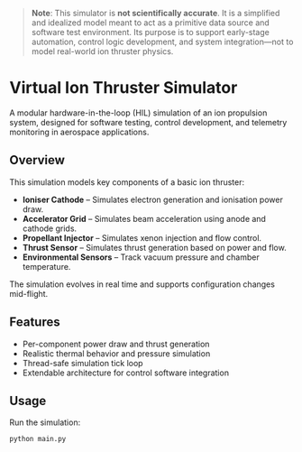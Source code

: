 > **Note**: This simulator is **not scientifically accurate**. It is a simplified and idealized model meant to act as a primitive data source and software test environment. Its purpose is to support early-stage automation, control logic development, and system integration—not to model real-world ion thruster physics.

# Virtual Ion Thruster Simulator

A modular hardware-in-the-loop (HIL) simulation of an ion propulsion system, designed for software testing, control development, and telemetry monitoring in aerospace applications.

## Overview

This simulation models key components of a basic ion thruster:
- **Ioniser Cathode** – Simulates electron generation and ionisation power draw.
- **Accelerator Grid** – Simulates beam acceleration using anode and cathode grids.
- **Propellant Injector** – Simulates xenon injection and flow control.
- **Thrust Sensor** – Simulates thrust generation based on power and flow.
- **Environmental Sensors** – Track vacuum pressure and chamber temperature.

The simulation evolves in real time and supports configuration changes mid-flight.

## Features

- Per-component power draw and thrust generation
- Realistic thermal behavior and pressure simulation
- Thread-safe simulation tick loop
- Extendable architecture for control software integration

## Usage

Run the simulation:

```bash
python main.py
